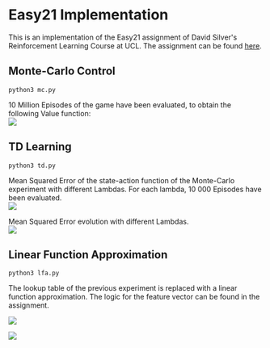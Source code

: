 # Easy21 Implementation

This is an implementation of the Easy21 assignment of David Silver's Reinforcement Learning Course at UCL. The assignment can be found [here](http://www0.cs.ucl.ac.uk/staff/d.silver/web/Teaching_files/Easy21-Johannes.pdf).

## Monte-Carlo Control

`python3 mc.py`

10 Million Episodes of the game have been evaluated, to obtain the following Value function:  
![](mc-value-function)

## TD Learning

`python3 td.py`

Mean Squared Error of the state-action function of the Monte-Carlo experiment with different Lambdas. For each lambda, 10 000 Episodes have been evaluated.  
![](td-mse-lambda)

Mean Squared Error evolution with different Lambdas.  
![](td-mse-episode-lambda)

## Linear Function Approximation

`python3 lfa.py`

The lookup table of the previous experiment is replaced with a linear function approximation. The logic for the feature vector can be found in the assignment.  

![](lfa-mse-lambda)  

![](lfa-mse-episode-lambda)

[mc-value-function]: (figs/mc-value-function.png)
[td-mse-lambda]:
[td-mse-episode-lambda]:
[lfa-mse-lambda]:
[lfa-mse-episode-lambda]:
